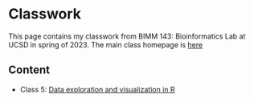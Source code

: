 # Classwork

This page contains my classwork from BIMM 143: Bioinformatics Lab at UCSD in spring of 2023. The main class homepage is [here](https://marcos-diazg.github.io/BIMM143_SP23/)

## Content

-    Class 5: [Data exploration and visualization in R](https://github.com/gulfohn/Bimm143/blob/main/class05BIMM143%20Gabriel's.pdf)

